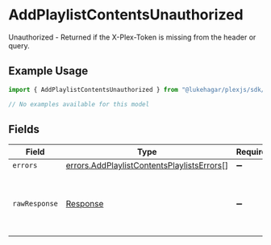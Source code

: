 # AddPlaylistContentsUnauthorized

Unauthorized - Returned if the X-Plex-Token is missing from the header or query.

## Example Usage

```typescript
import { AddPlaylistContentsUnauthorized } from "@lukehagar/plexjs/sdk/models/errors";

// No examples available for this model
```

## Fields

| Field                                                                                                           | Type                                                                                                            | Required                                                                                                        | Description                                                                                                     |
| --------------------------------------------------------------------------------------------------------------- | --------------------------------------------------------------------------------------------------------------- | --------------------------------------------------------------------------------------------------------------- | --------------------------------------------------------------------------------------------------------------- |
| `errors`                                                                                                        | [errors.AddPlaylistContentsPlaylistsErrors](../../../sdk/models/errors/addplaylistcontentsplaylistserrors.md)[] | :heavy_minus_sign:                                                                                              | N/A                                                                                                             |
| `rawResponse`                                                                                                   | [Response](https://developer.mozilla.org/en-US/docs/Web/API/Response)                                           | :heavy_minus_sign:                                                                                              | Raw HTTP response; suitable for custom response parsing                                                         |